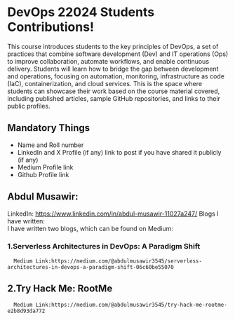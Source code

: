 # DevOps 22024 Students Contributions! 

This course introduces students to the key principles of DevOps, a set of practices that combine software development (Dev) and IT operations (Ops) to improve collaboration, automate workflows, and enable continuous delivery. Students will learn how to bridge the gap between development and operations, focusing on automation, monitoring, infrastructure as code (IaC), containerization, and cloud services. This is the space where students can showcase their work based on the course material covered, including published articles, sample GitHub repositories, and links to their public profiles.

## Mandatory Things
- Name and Roll number
- LinkedIn and X Profile (if any) link to post if you have shared it publicly (if any)
- Medium Profile link
- Github Profile link


## Abdul Musawir:
LinkedIn: https://www.linkedin.com/in/abdul-musawir-11027a247/
Blogs I have written:  
I have written two blogs, which can be found on Medium:
### 1.Serverless Architectures in DevOps: A Paradigm Shift 
      Medium Link:https://medium.com/@abdulmusawir3545/serverless-architectures-in-devops-a-paradigm-shift-06c60be55070 
## 2.Try Hack Me: RootMe  
      Medium Link:https://medium.com/@abdulmusawir3545/try-hack-me-rootme-e2b8d93da772


